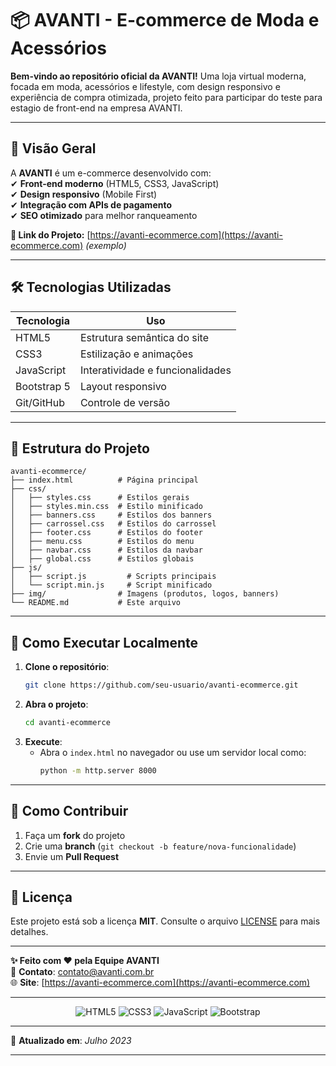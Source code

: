 # **📦 AVANTI - E-commerce de Moda e Acessórios**  

**Bem-vindo ao repositório oficial da AVANTI!** Uma loja virtual moderna, focada em moda, acessórios e lifestyle, com design responsivo e experiência de compra otimizada, projeto feito para participar do teste para estagio de front-end na empresa AVANTI.

---

## **🚀 Visão Geral**  
A **AVANTI** é um e-commerce desenvolvido com:  
✔ **Front-end moderno** (HTML5, CSS3, JavaScript)  
✔ **Design responsivo** (Mobile First)  
✔ **Integração com APIs de pagamento**  
✔ **SEO otimizado** para melhor ranqueamento  

**🔗 Link do Projeto:** [https://avanti-ecommerce.com](https://avanti-ecommerce.com) *(exemplo)*  

---

## **🛠 Tecnologias Utilizadas**  
| **Tecnologia**   | **Uso**                          |  
|------------------|----------------------------------|  
| HTML5            | Estrutura semântica do site      |  
| CSS3             | Estilização e animações          |  
| JavaScript       | Interatividade e funcionalidades |  
| Bootstrap 5      | Layout responsivo                |  
| Git/GitHub       | Controle de versão               |  

---

## **📂 Estrutura do Projeto**  
```
avanti-ecommerce/  
├── index.html          # Página principal  
├── css/  
│   ├── styles.css      # Estilos gerais  
│   ├── styles.min.css  # Estilo minificado 
│   ├── banners.css     # Estilos dos banners  
│   ├── carrossel.css   # Estilos do carrossel  
│   ├── footer.css      # Estilos do footer  
│   ├── menu.css        # Estilos do menu  
│   ├── navbar.css      # Estilos da navbar  
│   ├── global.css      # Estilos globais 
├── js/  
│   ├── script.js         # Scripts principais  
│   └── script.min.js     # Script minificado  
├── img/                # Imagens (produtos, logos, banners)  
└── README.md           # Este arquivo  
```

---

## **🔧 Como Executar Localmente**  
1. **Clone o repositório**:  
   ```bash
   git clone https://github.com/seu-usuario/avanti-ecommerce.git
   ```  
2. **Abra o projeto**:  
   ```bash
   cd avanti-ecommerce
   ```  
3. **Execute**:  
   - Abra o `index.html` no navegador ou use um servidor local como:  
     ```bash
     python -m http.server 8000
     ```  

---


## **🤝 Como Contribuir**  
1. Faça um **fork** do projeto  
2. Crie uma **branch** (`git checkout -b feature/nova-funcionalidade`)  
3. Envie um **Pull Request**  

---

## **📜 Licença**  
Este projeto está sob a licença **MIT**. Consulte o arquivo [LICENSE](LICENSE) para mais detalhes.  

---

**✨ Feito com ❤️ pela Equipe AVANTI**  
📧 **Contato**: contato@avanti.com.br  
🌐 **Site**: [https://avanti-ecommerce.com](https://avanti-ecommerce.com)  

---

<div align="center">
  <img src="https://img.shields.io/badge/HTML5-E34F26?style=for-the-badge&logo=html5&logoColor=white" alt="HTML5">
  <img src="https://img.shields.io/badge/CSS3-1572B6?style=for-the-badge&logo=css3&logoColor=white" alt="CSS3">
  <img src="https://img.shields.io/badge/JavaScript-F7DF1E?style=for-the-badge&logo=javascript&logoColor=black" alt="JavaScript">
  <img src="https://img.shields.io/badge/Bootstrap-563D7C?style=for-the-badge&logo=bootstrap&logoColor=white" alt="Bootstrap">
</div>  

--- 

🔹 **Atualizado em**: *Julho 2023*  

--- 
